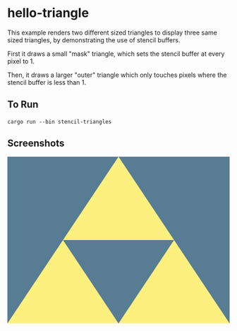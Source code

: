 # hello-triangle

This example renders two different sized triangles to display three same sized triangles,
by demonstrating the use of stencil buffers.

First it draws a small "mask" triangle, which sets the stencil buffer at every pixel to 1.

Then, it draws a larger "outer" triangle which only touches pixels where the stencil buffer is less than 1.

## To Run

```
cargo run --bin stencil-triangles
```

## Screenshots

![Stencil Triangles window](./screenshot.png)
